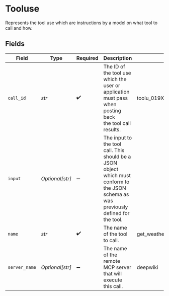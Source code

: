# Tooluse

Represents the tool use which are instructions by a model on what tool to call
and how.


## Fields

| Field                                                                                                                                  | Type                                                                                                                                   | Required                                                                                                                               | Description                                                                                                                            | Example                                                                                                                                |
| -------------------------------------------------------------------------------------------------------------------------------------- | -------------------------------------------------------------------------------------------------------------------------------------- | -------------------------------------------------------------------------------------------------------------------------------------- | -------------------------------------------------------------------------------------------------------------------------------------- | -------------------------------------------------------------------------------------------------------------------------------------- |
| `call_id`                                                                                                                              | *str*                                                                                                                                  | :heavy_check_mark:                                                                                                                     | The ID of the tool use which the user or application must pass when posting back<br/>the tool call results.                            | toolu_019X5QaEeVTDFrQPHqMMgd1n                                                                                                         |
| `input`                                                                                                                                | *Optional[str]*                                                                                                                        | :heavy_minus_sign:                                                                                                                     | The input to the tool call. This should be a JSON object which must conform to<br/>the JSON schema as was previously defined for the tool. |                                                                                                                                        |
| `name`                                                                                                                                 | *str*                                                                                                                                  | :heavy_check_mark:                                                                                                                     | The name of the tool to call.                                                                                                          | get_weather                                                                                                                            |
| `server_name`                                                                                                                          | *Optional[str]*                                                                                                                        | :heavy_minus_sign:                                                                                                                     | The name of the remote MCP server that will execute this call.                                                                         | deepwiki                                                                                                                               |